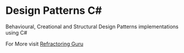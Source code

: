 # Design Patterns C#
Behavioural, Creational and Structural Design Patterns implementations using C#

For More visit [Refractoring Guru](https://refactoring.guru/design-patterns)
